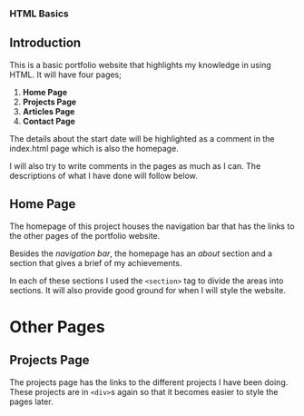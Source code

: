 ### HTML Basics

## Introduction

This is a basic portfolio website that highlights my knowledge in using HTML. It will have four pages;

1. **Home Page**
2. **Projects Page**
3. **Articles Page**
4. **Contact Page**

The details about the start date will be highlighted as a comment in the index.html page which is also the homepage.

I will also try to write comments in the pages as much as I can. The descriptions of what I have done will follow below.

## Home Page

The homepage of this project houses the navigation bar that has the links to the other pages of the portfolio website.

Besides the *navigation bar*, the homepage has an *about* section and a section that gives a brief of my achievements.

In each of these sections I used the ``` <section> ``` tag to divide the areas into sections. It will also provide good ground for when I will style the website.

# Other Pages
## Projects Page

The projects page has the links to the different projects I have been doing. These projects are in ``` <div> ```s again so that it becomes easier to style the pages later.
